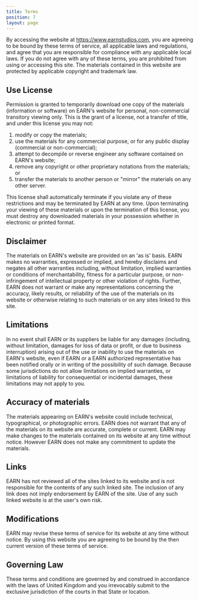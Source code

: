 ```yaml
---
title: Terms
position: 7
layout: page
---
```


By accessing the website at https://www.earnstudios.com, you are agreeing to be bound by these terms of service, all applicable laws and regulations, and agree that you are responsible for compliance with any applicable local laws. If you do not agree with any of these terms, you are prohibited from using or accessing this site. The materials contained in this website are protected by applicable copyright and trademark law.

## Use License

Permission is granted to temporarily download one copy of the materials (information or software) on EARN's website for personal, non-commercial transitory viewing only. This is the grant of a license, not a transfer of title, and under this license you may not:

1. modify or copy the materials;
2. use the materials for any commercial purpose, or for any public display (commercial or non-commercial);
3. attempt to decompile or reverse engineer any software contained on EARN's website;
4. remove any copyright or other proprietary notations from the materials; or
5. transfer the materials to another person or "mirror" the materials on any other server.

This license shall automatically terminate if you violate any of these restrictions and may be terminated by EARN at any time. Upon terminating your viewing of these materials or upon the termination of this license, you must destroy any downloaded materials in your possession whether in electronic or printed format.

## Disclaimer

The materials on EARN's website are provided on an 'as is' basis. EARN makes no warranties, expressed or implied, and hereby disclaims and negates all other warranties including, without limitation, implied warranties or conditions of merchantability, fitness for a particular purpose, or non-infringement of intellectual property or other violation of rights.
Further, EARN does not warrant or make any representations concerning the accuracy, likely results, or reliability of the use of the materials on its website or otherwise relating to such materials or on any sites linked to this site.

## Limitations

In no event shall EARN or its suppliers be liable for any damages (including, without limitation, damages for loss of data or profit, or due to business interruption) arising out of the use or inability to use the materials on EARN's website, even if EARN or a EARN authorized representative has been notified orally or in writing of the possibility of such damage. Because some jurisdictions do not allow limitations on implied warranties, or limitations of liability for consequential or incidental damages, these limitations may not apply to you.

## Accuracy of materials

The materials appearing on EARN's website could include technical, typographical, or photographic errors. EARN does not warrant that any of the materials on its website are accurate, complete or current. EARN may make changes to the materials contained on its website at any time without notice. However EARN does not make any commitment to update the materials.

## Links

EARN has not reviewed all of the sites linked to its website and is not responsible for the contents of any such linked site. The inclusion of any link does not imply endorsement by EARN of the site. Use of any such linked website is at the user's own risk.

## Modifications

EARN may revise these terms of service for its website at any time without notice. By using this website you are agreeing to be bound by the then current version of these terms of service.

## Governing Law

These terms and conditions are governed by and construed in accordance with the laws of United Kingdom and you irrevocably submit to the exclusive jurisdiction of the courts in that State or location.